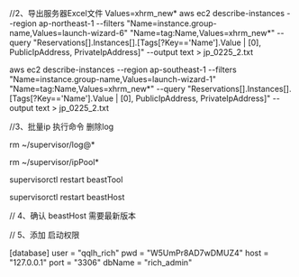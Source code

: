 //2、导出服务器Excel文件  Values=xhrm_new*
aws ec2 describe-instances --region ap-northeast-1 --filters "Name=instance.group-name,Values=launch-wizard-6" "Name=tag:Name,Values=xhrm_new*" --query "Reservations[].Instances[].[Tags[?Key=='Name'].Value | [0], PublicIpAddress, PrivateIpAddress]" --output text > jp_0225_2.txt

aws ec2 describe-instances --region ap-southeast-1 --filters "Name=instance.group-name,Values=launch-wizard-1" "Name=tag:Name,Values=xhrm_new*" --query "Reservations[].Instances[].[Tags[?Key=='Name'].Value | [0], PublicIpAddress, PrivateIpAddress]" --output text > jp_0225_2.txt




//3、批量ip 执行命令  删除log

rm ~/supervisor/log@*

rm ~/supervisor/ipPool*




supervisorctl restart beastTool

supervisorctl restart beastHost


// 4、确认 beastHost  需要最新版本

// 5、添加 启动权限

[database]
user = "qqlh_rich"
pwd  = "W5UmPr8AD7wDMUZ4"
host = "127.0.0.1"
port = "3306"
dbName = "rich_admin"
